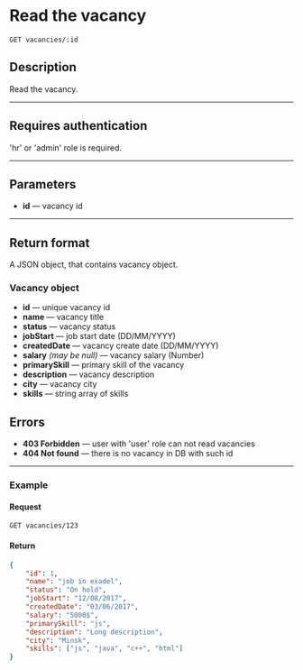 # Read the vacancy

``` Text
GET vacancies/:id
```

## Description

Read the vacancy.

***

## Requires authentication

'hr' or 'admin' role is required.

***

## Parameters

- **id** — vacancy id

***

## Return format

A JSON object, that contains vacancy object.

### Vacancy object

- **id** — unique vacancy id
- **name** — vacancy title
- **status** — vacancy status
- **jobStart** — job start date (DD/MM/YYYY)
- **createdDate** — vacancy create date (DD/MM/YYYY)
- **salary** *(may be null)* — vacancy salary (Number)
- **primarySkill** — primary skill of the vacancy
- **description** — vacancy description
- **city** — vacancy city
- **skills** — string array of skills

## Errors

- **403 Forbidden** — user with 'user' role can not read vacancies
- **404 Not found** — there is no vacancy in DB with such id

***

### Example

#### **Request**

``` Text
GET vacancies/123
```

#### **Return**

``` JSON
{
    "id": 1,
    "name": "job in exadel",
    "status": "On hold",
    "jobStart": "12/08/2017",
    "createdDate": "03/06/2017",
    "salary": "5000$",
    "primarySkill": "js",
    "description": "Long description",
    "city": "Minsk",
    "skills": ["js", "java", "c++", "html"]
}
```

